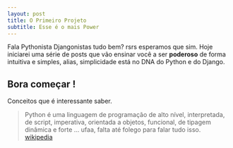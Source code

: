```yaml
---
layout: post
title: O Primeiro Projeto
subtitle: Esse é o mais Power
---
```


Fala Pythonista Djangonistas tudo bem? rsrs esperamos que sim.
Hoje iniciarei uma série de posts que vão ensinar você a ser **poderoso** de forma intuitiva e simples, alias, simplicidade está no DNA do Python e do Django.

**Bora começar !**
---
Conceitos que é interessante saber.
> Python é uma linguagem de programação de alto nível, interpretada, de script, imperativa, orientada a objetos, funcional, de tipagem dinâmica e forte ... ufaa, falta até folego para falar tudo isso. [wikipedia](https://pt.wikipedia.org/wiki/Python)
